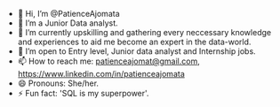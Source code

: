 - 👋 Hi, I’m @PatienceAjomata
- 👀 I’m a Junior Data analyst.
- 🌱 I’m currently upskilling and gathering every neccessary knowledge and experiences to aid me become an expert in the data-world.
- 💞️ I’m open to Entry level, Junior data analyst and Internship jobs. 
- 📫 How to reach me: patienceajomat@gmail.com, https://www.linkedin.com/in/patienceajomata
- 😄 Pronouns: She/her.
- ⚡ Fun fact: 'SQL is my superpower'.

<!---
PatienceAjomata/PatienceAjomata is a ✨ special ✨ repository because its `README.md` (this file) appears on your GitHub profile.
You can click the Preview link to take a look at your changes.
--->
